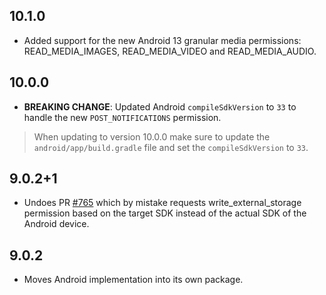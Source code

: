 ## 10.1.0

* Added support for the new Android 13 granular media permissions: READ_MEDIA_IMAGES, READ_MEDIA_VIDEO and READ_MEDIA_AUDIO.

## 10.0.0

 * __BREAKING CHANGE__: Updated Android `compileSdkVersion` to `33` to handle the new `POST_NOTIFICATIONS` permission.
 > When updating to version 10.0.0 make sure to update the `android/app/build.gradle` file and set the `compileSdkVersion` to `33`.

## 9.0.2+1

* Undoes PR [#765](https://github.com/baseflow/flutter-permission-handler/pull/765) which by mistake requests write_external_storage permission based on the target SDK instead of the actual SDK of the Android device.

## 9.0.2

* Moves Android implementation into its own package.